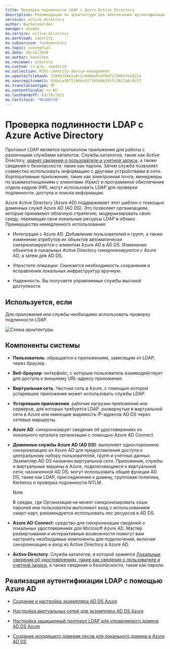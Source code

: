 ```yaml
---
title: Проверка подлинности LDAP с Azure Active Directory
description: Рекомендации по архитектуре для обеспечения аутентификации LDAP с помощью Azure Active Directory.
services: active-directory
author: BarbaraSelden
manager: daveba
ms.service: active-directory
ms.workload: identity
ms.subservice: fundamentals
ms.topic: conceptual
ms.date: 10/10/2020
ms.author: baselden
ms.reviewer: ajburnle
ms.custom: it-pro, seodec18
ms.collection: M365-identity-device-management
ms.openlocfilehash: f209d394e1a0c2c4ddde9cbf8df2704647e2822a
ms.sourcegitcommit: 910a1a38711966cb171050db245fc3b22abc8c5f
ms.translationtype: MT
ms.contentlocale: ru-RU
ms.lasthandoff: 03/19/2021
ms.locfileid: "96168718"
---
```

# <a name="ldap-authentication-with-azure-active-directory"></a>Проверка подлинности LDAP с Azure Active Directory

Протокол LDAP является протоколом приложения для работы с различными службами каталогов. Службы каталогов, такие как Active Directory, [хранят сведения о пользователе и учетной записи](https://www.dnsstuff.com/active-directory-service-accounts), а также сведения о безопасности, такие как пароли. Затем служба позволяет совместно использовать информацию с другими устройствами в сети. Корпоративные приложения, такие как электронная почта, менеджеры по взаимоотношениям с клиентами (Крмс) и программное обеспечение отдела кадров (HR), могут использовать LDAP для проверки подлинности, доступа и поиска информации. 

Azure Active Directory (Azure AD) поддерживает этот шаблон с помощью доменных служб Azure AD (AD DS). Это позволяет организациям, которые принимают облачную стратегию, модернизировать свою среду, перемещая свои локальные ресурсы LDAP в облако. Преимущества немедленного использования: 

* Интеграция с Azure AD. Добавление пользователей и групп, а также изменение атрибутов их объектов автоматически синхронизируются с клиентом Azure AD в AD DS. Изменения объектов в локальных Active Directory синхронизируются с Azure AD, а затем для AD DS.

* Упростите операции. Снижается необходимость сохранения и исправления локальных инфраструктур вручную. 

* Надежность. Вы получаете управляемые службы высокой доступности 

## <a name="use-when"></a>Используется, если

Для приложения или службы необходимо использовать проверку подлинности LDAP.

![Схема архитектуры](./media/authentication-patterns/ldap-auth.png)

## <a name="components-of-system"></a>Компоненты системы

* **Пользователь**: обращается к приложениям, зависящим от LDAP, через браузер.

* **Веб-браузер**: интерфейс, с которым пользователь взаимодействует для доступа к внешнему URL-адресу приложения.

* **Виртуальная сеть**. Частная сеть в Azure, с помощью которой устаревшее приложение может использовать службы LDAP. 

* **Устаревшие приложения**. рабочие нагрузки приложений или серверов, для которых требуется LDAP, развернутые в виртуальной сети в Azure или имеющие видимость IP-адресов AD DS через сетевые маршруты. 

* **Azure AD**: синхронизирует сведения об удостоверениях из локального каталога организации с помощью Azure AD Connect.

* **Доменные службы Azure AD (AD DS)**: выполняет одностороннюю синхронизацию из Azure AD для предоставления доступа к центральному набору пользователей, групп и учетных данных. Экземпляр AD DS назначен виртуальной сети. Приложения, службы и виртуальные машины в Azure, подключающиеся к виртуальной сети, назначенной AD DS, могут использовать общие функции AD DS, такие как LDAP, присоединение к домену, групповая политика, Kerberos и проверка подлинности NTLM.
   > [!NOTE]
   >  В средах, где Организация не может синхронизировать хэши паролей или пользователи выполняют вход с использованием смарт-карт, рекомендуется использовать лес ресурсов в AD DS. 

* **Azure AD Connect**: средство для синхронизации сведений о локальных удостоверениях для Microsoft Azure AD. Мастер развертывания и интерактивные возможности помогут вам настроить необходимые компоненты для подключения, включая синхронизацию и вход из Active Directory в Azure AD. 

* **Active Directory**: Служба каталогов, в которой хранятся [Локальные сведения об удостоверениях, такие как сведения о пользователе и учетной записи](https://www.dnsstuff.com/active-directory-service-accounts), а также сведения о безопасности, такие как пароли.

## <a name="implement-ldap-authentication-with-azure-ad"></a>Реализация аутентификации LDAP с помощью Azure AD

* [Создание и настройка экземпляра AD DS Azure](../../active-directory-domain-services/tutorial-create-instance.md) 

* [Настройка виртуальных сетей для экземпляра AD DS Azure](../../active-directory-domain-services/tutorial-configure-networking.md) 

* [Настройка защищенный протокол LDAP для управляемого домена AD DS Azure](../../active-directory-domain-services/tutorial-configure-ldaps.md) 

* [Создание исходящего доверия лесов для локального домена в Azure AD DS](../../active-directory-domain-services/tutorial-create-forest-trust.md)

